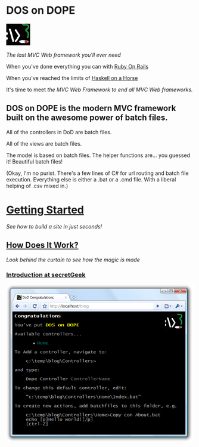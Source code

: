 # DOS on DOPE

![logo](docs/Dos_on_Dope_Logo.png)


*The last MVC Web framework you'll ever need*

When you've done everything you can with [Ruby On Rails](http://rubyonrails.org/)

When you've reached the limits of [Haskell on a Horse](http://haskell.on-a-horse.org/)

It's time to meet _the MVC Web Framework to end all MVC Web frameworks._

## DOS on DOPE is the modern MVC framework built on the awesome power of batch files.

All of the controllers in DoD are batch files.

All of the views are batch files.

The model is based on batch files. The helper functions are... you guessed it! Beautiful batch files!

(Okay, I'm no purist. There's a few lines of C# for url routing and batch file execution. Everything else is either a .bat or a .cmd file. With a liberal helping of .csv mixed in.)

# [Getting Started](docs/GettingStarted.md)

_See how to build a site in just seconds!_

## [How Does It Work?](docs/HowDoesItWork.md)

_Look behind the curtain to see how the magic is made_

### [Introduction at secretGeek](http://secretgeek.net/dod_intro)


![you've put dos on dope](docs/Home_dod_congrats.png)

